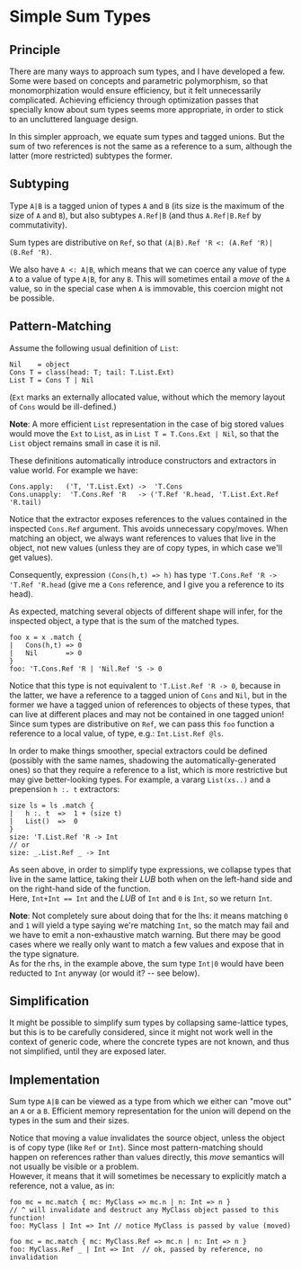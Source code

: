 # Simple Sum Types

## Principle

There are many ways to approach sum types, and I have developed a few. Some were based on concepts and parametric polymorphism, so that monomorphization would ensure efficiency, but it felt unnecessarily complicated. Achieving efficiency through optimization passes that specially know about sum types seems more appropriate, in order to stick to an uncluttered language design.

In this simpler approach, we equate sum types and tagged unions. But the sum of two references is not the same as a reference to a sum, although the latter (more restricted) subtypes the former.


## Subtyping

Type `A|B` is a tagged union of types `A` and `B` (its size is the maximum of the size of `A` and `B`), but also subtypes `A.Ref|B` (and thus `A.Ref|B.Ref` by commutativity).

Sum types are distributive on `Ref`, so that `(A|B).Ref 'R <: (A.Ref 'R)|(B.Ref 'R)`.

We also have `A <: A|B`, which means that we can coerce any value of type `A` to a value of type `A|B`, for any `B`. This will sometimes entail a *move* of the `A` value, so in the special case when `A` is immovable, this coercion might not be possible.


## Pattern-Matching

Assume the following usual definition of `List`:
```
Nil    = object
Cons T = class(head: T; tail: T.List.Ext)
List T = Cons T | Nil
```
(`Ext` marks an externally allocated value, without which the memory layout of `Cons` would be ill-defined.)

**Note**: A more efficient `List` representation in the case of big stored values would move the `Ext` to `List`, as in `List T = T.Cons.Ext | Nil`, so that the `List` object remains small in case it is nil.

These definitions automatically introduce constructors and extractors in value world. For example we have:
```
Cons.apply:   ('T, 'T.List.Ext) ->  'T.Cons
Cons.unapply:  'T.Cons.Ref 'R   -> ('T.Ref 'R.head, 'T.List.Ext.Ref 'R.tail)
```
Notice that the extractor exposes references to the values contained in the inspected `Cons.Ref` argument. This avoids unnecessary copy/moves. When matching an object, we always want references to values that live in the object, not new values (unless they are of copy types, in which case we'll get values).

Consequently, expression `(Cons(h,t) => h)` has type `'T.Cons.Ref 'R -> 'T.Ref 'R.head` (give me a `Cons` reference, and I give you a reference to its head).

As expected, matching several objects of different shape will infer, for the inspected object, a type that is the sum of the matched types.
```
foo x = x .match {
|	Cons(h,t) => 0
|	Nil       => 0
}
foo: 'T.Cons.Ref 'R | 'Nil.Ref 'S -> 0
```

Notice that this type is not equivalent to `'T.List.Ref 'R -> 0`, because in the latter, we have a reference to a tagged union of `Cons` and `Nil`, but in the former we have a tagged union of references to objects of these types, that can live at different places and may not be contained in one tagged union!  
Since sum types are distributive on `Ref`, we can pass this `foo` function a reference to a local value, of type, e.g.: `Int.List.Ref @ls`.

In order to make things smoother, special extractors could be defined (possibly with the same names, shadowing the automatically-generated ones) so that they require a reference to a list, which is more restrictive but may give better-looking types. For example, a vararg `List(xs..)` and a prepension `h :. t` extractors:

```
size ls = ls .match {
|	h :. t  =>  1 + (size t)
|	List()  =>  0
}
size: 'T.List.Ref 'R -> Int
// or
size: _.List.Ref _ -> Int
```

As seen above, in order to simplify type expressions, we collapse types that live in the same lattice, taking their *LUB* both when on the left-hand side and on the right-hand side of the function.  
Here, `Int+Int == Int` and the *LUB* of `Int` and `0` is `Int`, so we return `Int`.

**Note**:  Not completely sure about doing that for the lhs: it means matching `0` and `1` will yield a type saying we're matching `Int`, so the match may fail and we have to emit a non-exhaustive match warning. But there may be good cases where we really only want to match a few values and expose that in the type signature.  
As for the rhs, in the example above, the sum type `Int|0` would have been reducted to `Int` anyway (or would it? -- see below).


## Simplification

It might be possible to simplify sum types by collapsing same-lattice types, but this is to be carefully considered, since it might not work well in the context of generic code, where the concrete types are not known, and thus not simplified, until they are exposed later.


## Implementation

Sum type `A|B` can be viewed as a type from which we either can "move out" an `A` or a `B`. Efficient memory representation for the union will depend on the types in the sum and their sizes.

Notice that moving a value invalidates the source object, unless the object is of copy type (like `Ref` or `Int`). Since most pattern-matching should happen on references rather than values directly, this *move* semantics will not usually be visible or a problem.  
However, it means that it will sometimes be necessary to explicitly match a reference, not a value, as in:
```
foo mc = mc.match { mc: MyClass => mc.n | n: Int => n }
// ^ will invalidate and destruct any MyClass object passed to this function!
foo: MyClass | Int => Int // notice MyClass is passed by value (moved)

foo mc = mc.match { mc: MyClass.Ref => mc.n | n: Int => n }
foo: MyClass.Ref _ | Int => Int  // ok, passed by reference, no invalidation
```


